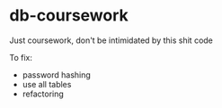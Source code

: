 # db-coursework

Just coursework, don't be intimidated by this shit code

To fix:
- password hashing
- use all tables
- refactoring